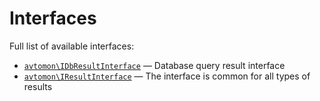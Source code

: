 Interfaces
==========

Full list of available interfaces:

  - [`avtomon\IDbResultInterface`](avtomon/IDbResultInterface.md) &mdash; Database query result interface
  - [`avtomon\IResultInterface`](avtomon/IResultInterface.md) &mdash; The interface is common for all types of results
